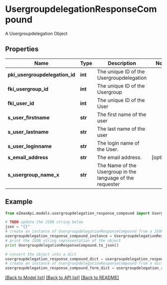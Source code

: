 # UsergroupdelegationResponseCompound

A Usergroupdelegation Object

## Properties

Name | Type | Description | Notes
------------ | ------------- | ------------- | -------------
**pki_usergroupdelegation_id** | **int** | The unique ID of the Usergroupdelegation | 
**fki_usergroup_id** | **int** | The unique ID of the Usergroup | 
**fki_user_id** | **int** | The unique ID of the User | 
**s_user_firstname** | **str** | The first name of the user | 
**s_user_lastname** | **str** | The last name of the user | 
**s_user_loginname** | **str** | The login name of the User. | 
**s_email_address** | **str** | The email address. | [optional] 
**s_usergroup_name_x** | **str** | The Name of the Usergroup in the language of the requester | 

## Example

```python
from eZmaxApi.models.usergroupdelegation_response_compound import UsergroupdelegationResponseCompound

# TODO update the JSON string below
json = "{}"
# create an instance of UsergroupdelegationResponseCompound from a JSON string
usergroupdelegation_response_compound_instance = UsergroupdelegationResponseCompound.from_json(json)
# print the JSON string representation of the object
print UsergroupdelegationResponseCompound.to_json()

# convert the object into a dict
usergroupdelegation_response_compound_dict = usergroupdelegation_response_compound_instance.to_dict()
# create an instance of UsergroupdelegationResponseCompound from a dict
usergroupdelegation_response_compound_form_dict = usergroupdelegation_response_compound.from_dict(usergroupdelegation_response_compound_dict)
```
[[Back to Model list]](../README.md#documentation-for-models) [[Back to API list]](../README.md#documentation-for-api-endpoints) [[Back to README]](../README.md)



